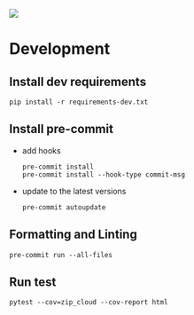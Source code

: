 ![](https://img.shields.io/badge/code%20style-black-000000.svg)

# Development

## Install dev requirements
```shell
pip install -r requirements-dev.txt
```

## Install pre-commit
- add hooks
  ```shell
  pre-commit install
  pre-commit install --hook-type commit-msg
  ```
- update to the latest versions
  ```shell
  pre-commit autoupdate
  ```

## Formatting and Linting
```shell
pre-commit run --all-files
```

## Run test
```shell
pytest --cov=zip_cloud --cov-report html
```
